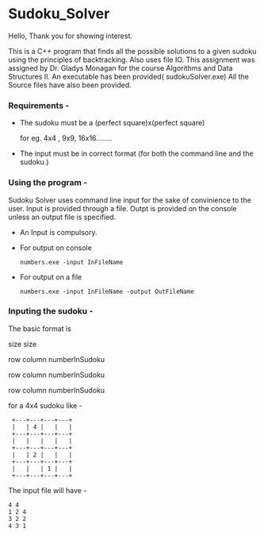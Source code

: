 # Sudoku_Solver

Hello, Thank you for showing interest.

This is a C++ program that finds all the possible solutions to a given sudoku using the principles of backtracking.
Also uses file IO.
This assignment was assigned by Dr. Gladys Monagan for the course Algorithms and Data Structures II.
An executable has been provided( sudokuSolver.exe)
All the Source files have also been provided.

### Requirements - 

   - The sudoku must be a (perfect square)x(perfect square)
    
     for eg. 4x4 , 9x9, 16x16........

   - The input must be in correct format (for both the command line and the sudoku.)


### Using the program - 
   
Sudoku Solver uses command line input for the sake of convinience to the user.
Input is provided through a file.
Outpt is provided on the console unless an output file is specified.


- An Input is compulsory.
- For output on console 

      numbers.exe -input InFileName
      
- For output on a file

      numbers.exe -input InFileName -output OutFileName
      

### Inputing the sudoku - 

The basic format is

size size 

row column numberInSudoku

row column numberInSudoku

row column numberInSudoku

for a 4x4 sudoku like -

     +---+---+---+---+
     |   | 4 |   |   |
     +---+---+---+---+
     |   |   |   |   |
     +---+---+---+---+
     |   | 2 |   |   |
     +---+---+---+---+
     |   |   | 1 |   |
     +---+---+---+---+

The input file will have - 

    4 4
    1 2 4
    3 2 2
    4 3 1 
